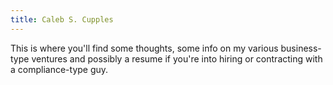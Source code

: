 ```yaml
---
title: Caleb S. Cupples
---
```


This is where you'll find some thoughts, some info on my various business-type ventures and possibly a resume if you're into hiring or contracting with a compliance-type guy. 


<link rel="Resume" href="Cupples Resume Mar 27 2025.pdf" type="file" />

